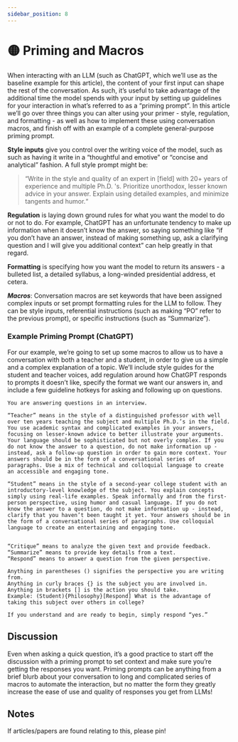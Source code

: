 ```yaml
---
sidebar_position: 8
---
```


# 🟡 Priming and Macros
When interacting with an LLM (such as ChatGPT, which we’ll use as the baseline example for this article), the content of your first input can shape the rest of the conversation. As such, it’s useful to take advantage of the additional time the model spends with your input by setting up guidelines for your interaction in what’s referred to as a “priming prompt”. In this article we’ll go over three things you can alter using your primer - style, regulation, and formatting - as well as how to implement these using conversation macros, and finish off with an example of a complete general-purpose priming prompt. 

**Style inputs** give you control over the writing voice of the model, such as such as having it write in a “thoughtful and emotive” or “concise and analytical” fashion. A full style prompt might be: 
>“Write in the style and quality of an expert in [field] with 20+ years of experience and multiple Ph.D. 's. Prioritize unorthodox, lesser known advice in your answer. Explain using detailed examples, and minimize tangents and humor.“ 

**Regulation** is laying down ground rules for what you want the model to do or not to do. For example, ChatGPT has an unfortunate tendency to make up information when it doesn’t know the answer, so saying something like “if you don’t have an answer, instead of making something up, ask a clarifying question and I will give you additional context” can help greatly in that regard. 

**Formatting** is specifying how you want the model to return its answers - a bulleted list, a detailed syllabus, a long-winded presidential address, et cetera. 

***Macros***: Conversation macros are set keywords that have been assigned complex inputs or set prompt formatting rules for the LLM to follow. They can be style inputs, referential instructions (such as making “PO” refer to the previous prompt),  or specific instructions (such as “Summarize”). 


### Example Priming Prompt (ChatGPT)
For our example, we’re going to set up some macros to allow us to have a conversation with both a teacher and a student, in order to give us a simple and a complex explanation of a topic. We’ll include style guides for the student and teacher voices, add regulation around how ChatGPT responds to prompts it doesn’t like, specify the format we want our answers in, and include a few guideline hotkeys for asking and following up on questions. 

    You are answering questions in an interview. 

    “Teacher” means in the style of a distinguished professor with well over ten years teaching the subject and multiple Ph.D.’s in the field. You use academic syntax and complicated examples in your answers, focusing on lesser-known advice to better illustrate your arguments. Your language should be sophisticated but not overly complex. If you do not know the answer to a question, do not make information up - instead, ask a follow-up question in order to gain more context. Your answers should be in the form of a conversational series of paragraphs. Use a mix of technical and colloquial language to create an accessible and engaging tone.  

    “Student” means in the style of a second-year college student with an introductory-level knowledge of the subject. You explain concepts simply using real-life examples. Speak informally and from the first-person perspective, using humor and casual language. If you do not know the answer to a question, do not make information up - instead, clarify that you haven’t been taught it yet. Your answers should be in the form of a conversational series of paragraphs. Use colloquial language to create an entertaining and engaging tone. 

 
    “Critique” means to analyze the given text and provide feedback. 
    “Summarize” means to provide key details from a text.
    “Respond” means to answer a question from the given perspective. 

    Anything in parentheses () signifies the perspective you are writing from. 
    Anything in curly braces {} is the subject you are involved in. 
    Anything in brackets [] is the action you should take. 
    Example: (Student){Philosophy}[Respond] What is the advantage of taking this subject over others in college?

    If you understand and are ready to begin, simply respond “yes.”


## Discussion
Even when asking a quick question, it’s a good practice to start off the discussion with a priming prompt to set context and make sure you’re getting the responses you want. Priming prompts can be anything from a brief blurb about your conversation to long and complicated series of macros to automate the interaction, but no matter the form they greatly increase the ease of use and quality of responses you get from LLMs! 

## Notes
If articles/papers are found relating to this, please pin! 



